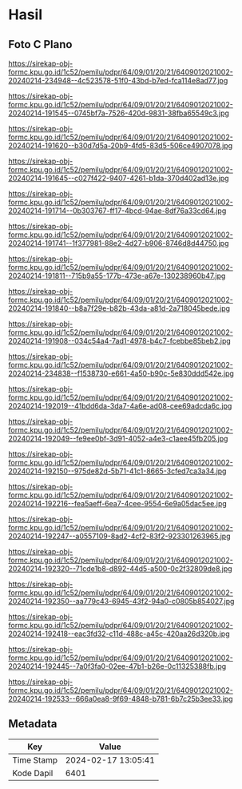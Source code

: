 # Hasil

## Foto C Plano

https://sirekap-obj-formc.kpu.go.id/1c52/pemilu/pdpr/64/09/01/20/21/6409012021002-20240214-234948--4c523578-51f0-43bd-b7ed-fca114e8ad77.jpg

https://sirekap-obj-formc.kpu.go.id/1c52/pemilu/pdpr/64/09/01/20/21/6409012021002-20240214-191545--0745bf7a-7526-420d-9831-38fba65549c3.jpg

https://sirekap-obj-formc.kpu.go.id/1c52/pemilu/pdpr/64/09/01/20/21/6409012021002-20240214-191620--b30d7d5a-20b9-4fd5-83d5-506ce4907078.jpg

https://sirekap-obj-formc.kpu.go.id/1c52/pemilu/pdpr/64/09/01/20/21/6409012021002-20240214-191645--c027f422-9407-4261-b1da-370d402ad13e.jpg

https://sirekap-obj-formc.kpu.go.id/1c52/pemilu/pdpr/64/09/01/20/21/6409012021002-20240214-191714--0b303767-ff17-4bcd-94ae-8df76a33cd64.jpg

https://sirekap-obj-formc.kpu.go.id/1c52/pemilu/pdpr/64/09/01/20/21/6409012021002-20240214-191741--1f377981-88e2-4d27-b906-8746d8d44750.jpg

https://sirekap-obj-formc.kpu.go.id/1c52/pemilu/pdpr/64/09/01/20/21/6409012021002-20240214-191811--715b9a55-177b-473e-a67e-130238960b47.jpg

https://sirekap-obj-formc.kpu.go.id/1c52/pemilu/pdpr/64/09/01/20/21/6409012021002-20240214-191840--b8a7f29e-b82b-43da-a81d-2a718045bede.jpg

https://sirekap-obj-formc.kpu.go.id/1c52/pemilu/pdpr/64/09/01/20/21/6409012021002-20240214-191908--034c54a4-7ad1-4978-b4c7-fcebbe85beb2.jpg

https://sirekap-obj-formc.kpu.go.id/1c52/pemilu/pdpr/64/09/01/20/21/6409012021002-20240214-234838--f1538730-e661-4a50-b90c-5e830ddd542e.jpg

https://sirekap-obj-formc.kpu.go.id/1c52/pemilu/pdpr/64/09/01/20/21/6409012021002-20240214-192019--41bdd6da-3da7-4a6e-ad08-cee69adcda6c.jpg

https://sirekap-obj-formc.kpu.go.id/1c52/pemilu/pdpr/64/09/01/20/21/6409012021002-20240214-192049--fe9ee0bf-3d91-4052-a4e3-c1aee45fb205.jpg

https://sirekap-obj-formc.kpu.go.id/1c52/pemilu/pdpr/64/09/01/20/21/6409012021002-20240214-192150--975de82d-5b71-41c1-8665-3cfed7ca3a34.jpg

https://sirekap-obj-formc.kpu.go.id/1c52/pemilu/pdpr/64/09/01/20/21/6409012021002-20240214-192216--fea5aeff-6ea7-4cee-9554-6e9a05dac5ee.jpg

https://sirekap-obj-formc.kpu.go.id/1c52/pemilu/pdpr/64/09/01/20/21/6409012021002-20240214-192247--a0557109-8ad2-4cf2-83f2-923301263965.jpg

https://sirekap-obj-formc.kpu.go.id/1c52/pemilu/pdpr/64/09/01/20/21/6409012021002-20240214-192320--71cde1b8-d892-44d5-a500-0c2f32809de8.jpg

https://sirekap-obj-formc.kpu.go.id/1c52/pemilu/pdpr/64/09/01/20/21/6409012021002-20240214-192350--aa779c43-6945-43f2-94a0-c0805b854027.jpg

https://sirekap-obj-formc.kpu.go.id/1c52/pemilu/pdpr/64/09/01/20/21/6409012021002-20240214-192418--eac3fd32-c11d-488c-a45c-420aa26d320b.jpg

https://sirekap-obj-formc.kpu.go.id/1c52/pemilu/pdpr/64/09/01/20/21/6409012021002-20240214-192445--7a0f3fa0-02ee-47b1-b26e-0c11325388fb.jpg

https://sirekap-obj-formc.kpu.go.id/1c52/pemilu/pdpr/64/09/01/20/21/6409012021002-20240214-192533--666a0ea8-9f69-4848-b781-6b7c25b3ee33.jpg


## Metadata

| Key        | Value               |
| ---------- | ------------------- |
| Time Stamp | 2024-02-17 13:05:41 |
| Kode Dapil | 6401                |



